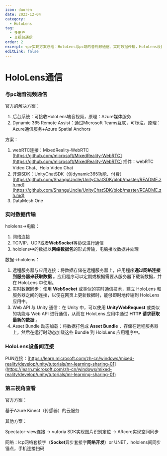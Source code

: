 ```yaml
---
icon: duoren
date: 2023-12-04
category:
  - HoloLens
tag:
  - 多用户
  - 音视频通信
order: 2
excerpt: <p>实现方案总结：HoloLens与pc端的音视频通信、实时数据传输，HoloLens设备间连接，HoloLens第三视角查看</p>
editLink: false
---
```

# HoloLens通信

### 与pc端音视频通信

官方的解决方案：

1. 后台系统：可接收HoloLens端音视频，原理：Azure媒体服务
2. Dynamic 365 Remote Assist：通过Microsoft Teams互联，可标注，原理：Azure通信服务+Azure Spatial Anchors

方案：

1. webRTC连接：MixedReality-WebRTC   [https://github.com/microsoft/MixedReality-WebRTC](https://github.com/microsoft/MixedReality-WebRTC)
   插件：webRTC Video Chat、Holo Video Chat
2. 开源SDK：UnityChatSDK（仿dynamic365功能、付费）[https://github.com/ShanguUncle/UnityChatSDK/blob/master/README.zh.md](https://github.com/ShanguUncle/UnityChatSDK/blob/master/README.zh.md)
3. DataMesh One

### 实时数据传输

hololens→电脑：

1. 网络连接
2. TCP/IP、UDP或者**WebSocket**等协议进行通信
3. hololens中的数据以**网络数据包**的形式传输，电脑接收数据并处理

数据→hololens：

1. 远程服务器与应用连接：将数据存储在远程服务器上，应用程序**通过网络连接到服务器来获取数据** 。应用程序可以定期或根据需要从服务器下载新数据，并在 HoloLens 中使用。
2. 实时数据同步：使用 **WebSocket** 或类似的实时通信技术，建立 HoloLens 和服务器之间的连接，以便在网页上更新数据时，能够即时地传输到 HoloLens 应用中。
3. Web API 与 Unity 通信：在 Unity 中，可以使用 **UnityWebRequest** 或类似的功能与 Web API 进行通信，从而在 HoloLens 应用中通过 **HTTP 请求获取最新的数据** 。
4. Asset Bundle 动态加载：将数据打包成 **Asset Bundle** ，存储在远程服务器上，然后在运行时动态加载这些 Bundle 到 HoloLens 应用程序中。

### HoloLens设备间连接

PUN连接：[https://learn.microsoft.com/zh-cn/windows/mixed-reality/develop/unity/tutorials/mr-learning-sharing-01](https://learn.microsoft.com/zh-cn/windows/mixed-reality/develop/unity/tutorials/mr-learning-sharing-01)

### 第三视角查看

官方方案：

基于Azure Kinect（传感器）的云服务

其他方案：

Spectator-view连接 → vuforia SDK实现图片识别定位 → ARcore实现空间同步

网络：lcp网络套接字（**Socket**异步套接字**网络开发**）or UNET，hololens间同步锚点，手机连接扫码
